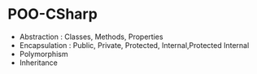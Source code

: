 # POO-CSharp
- Abstraction   : Classes, Methods, Properties
- Encapsulation : Public, Private, Protected, Internal,Protected Internal
- Polymorphism
- Inheritance

